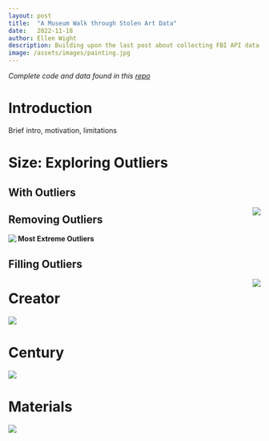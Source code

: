 ```yaml
---
layout: post
title:  "A Museum Walk through Stolen Art Data"
date:   2022-11-18
author: Ellen Wight
description: Building upon the last post about collecting FBI API data, we now move to exploring our data for patterns and interesting outliers.
image: /assets/images/painting.jpg
---
```

_Complete code and data found in this [repo](https://github.com/emwight/artscraper)_

# Introduction
Brief intro, motivation, limitations

# Size: Exploring Outliers

## With Outliers
<img src="https://github.com/emwight/stat386-projects/raw/main/assets/images/with outliers.png" align="right"/>

## Removing Outliers
<img src="https://github.com/emwight/stat386-projects/raw/main/assets/images/without outliers.png" align="left"/>

**Most Extreme Outliers**

## Filling Outliers
<img src="https://github.com/emwight/stat386-projects/raw/main/assets/images/filled outliers.png" align="right"/>

# Creator
<img src="https://github.com/emwight/stat386-projects/raw/main/assets/images/creator.png" align="middle"/>

# Century
<img src="https://github.com/emwight/stat386-projects/raw/main/assets/images/century.png" align="middle"/>

# Materials
<img src="https://github.com/emwight/stat386-projects/raw/main/assets/images/materials.png" align="middle"/>
